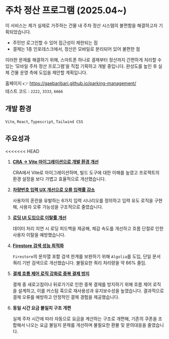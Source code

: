 # 주차 정산 프로그램 (2025.04~)

이 서비스는 제가 실제로 거주하는 건물 내 주차 정산 시스템의 불편함을 해결하고자 기획되었습니다.

- 주민만 로그인할 수 있어 접근성이 제한되는 점
- 결제는 1층 인포데스크에서, 정산은 모바일로 분리되어 있어 불편한 점

이러한 문제를 해결하기 위해, 스마트폰 하나로 결제부터 정산까지 간편하게 처리할 수 있는
‘모바일 주차 정산 프로그램’을 직접 기획하고 개발 중입니다.
완성도를 높인 후 실제 건물 운영 측에 도입을 제안할 계획입니다.

홈페이지 👉 https://gaebaribari.github.io/parking-management/<br/>
테스트 코드 : `2222`, `3333`, `6666`

## 개발 환경

`Vite`, `React`, `Typescript`, `Tailwind CSS`

## 주요성과

<<<<<<< HEAD

1. [**CRA → Vite 마이그레이션으로 개발 환경 개선**](https://velog.io/@gaebaribari/%EB%A7%88%EC%9D%B4%EA%B7%B8%EB%A0%88%EC%9D%B4%EC%85%98)

   CRA에서 Vite로 마이그레이션하며, 빌드 도구에 대한 이해를 높였고 프로젝트의 환경 설정을 보다 가볍고 효율적으로 개선했습니다.

2. [**차량번호 입력 UX 개선으로 오류 입력률 감소**](https://velog.io/@gaebaribari/%EC%82%AC%EC%9A%A9%EC%9E%90%EB%8A%94-%EC%9A%B0%EB%A6%AC%EA%B0%80-%EC%9D%98%EB%8F%84%ED%95%9C%EB%8C%80%EB%A1%9C-%EC%9B%80%EC%A7%81%EC%9D%B4%EC%A7%80-%EC%95%8A%EB%8A%94%EB%8B%A4)

   사용자의 혼란을 유발하는 6가지 입력 시나리오를 정의하고 입력 유도 로직을 구현해, 사용자 오류 가능성을 구조적으로 줄였습니다.

3. [**로딩 UI 도입으로 이탈률 개선**](https://velog.io/@gaebaribari/useState%EB%A1%9C-%EB%A1%9C%EB%94%A9-%EA%B8%B0%EB%8A%A5-%EA%B5%AC%ED%98%84%ED%95%98%EA%B8%B0)

   데이터 처리 지연 시 로딩 피드백을 제공해, 체감 속도를 개선하고 흐름 단절로 인한 사용자 이탈을 예방했습니다.

4. [**Firestore 검색 성능 최적화**](https://velog.io/@gaebaribari/Algolia)

   `Firestore`의 문자열 포함 검색 한계를 보완하기 위해 `Algolia`를 도입, 단일 문서 쿼리 기반 검색으로 개선했습니다. 불필요한 쿼리 처리량을 약 66% 줄임.

5. [**결제 흐름 제어 로직 강화로 중복 결제 방지**](https://velog.io/@gaebaribari/%EB%92%A4%EB%A1%9C%EA%B0%80%EA%B8%B0-%EB%88%84%EB%A5%B4%EB%A9%B4-%EA%B2%B0%EC%A0%9C-%EB%91%90-%EB%B2%88%EB%90%A8.-%EC%9D%B4%EB%9F%B0-%EC%8B%9D%EC%9C%BC%EB%A1%9C-%EB%A7%89%EB%8B%A4)

   결제 중 새로고침이나 뒤로가기로 인한 중복 결제를 방지하기 위해 흐름 제어 로직을 설계하고, 이를 커스텀 훅으로 재사용성과 유지보수성을 높였습니다. 결과적으로 결제 오류를 예방하고 안정적인 결제 경험을 제공했습니다.

6. **동일 시간 요금 불일치 구조 개편**

   실제 주차 시간에 따라 자동으로 요금을 계산하는 구조로 개편해, 기존의 쿠폰을 조합해서 나오는 요금 불일치 문제를 개선하며 불필요한 환불 및 문의대응을 줄였습니다.
